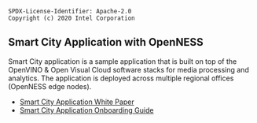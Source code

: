 ```text
SPDX-License-Identifier: Apache-2.0
Copyright (c) 2020 Intel Corporation
```

## Smart City Application with OpenNESS

Smart City application is a sample application that is built on top of the OpenVINO & Open Visual Cloud software stacks for media processing and analytics. The application is deployed across multiple regional offices (OpenNESS edge nodes).

- [Smart City Application White Paper](https://github.com/otcshare/specs/blob/master/doc/applications/openness_ovc.md)
- [Smart City Application Onboarding Guide](https://github.com/otcshare/specs/blob/master/doc/applications-onboard/network-edge-applications-onboarding.md#onboarding-smart-city-sample-application)
